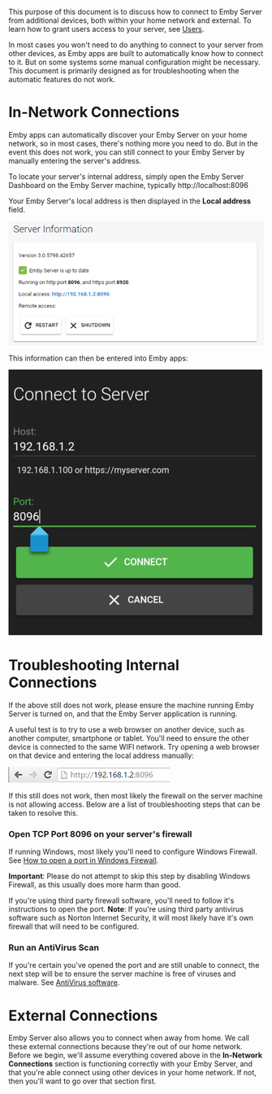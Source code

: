 This purpose of this document is to discuss how to connect to Emby Server from additional devices, both within your home network and external. To learn how to grant users access to your server, see [Users](Users).

In most cases you won't need to do anything to connect to your server from other devices, as Emby apps are built to automatically know how to connect to it. But on some systems some manual configuration might be necessary. This document is primarily designed as for troubleshooting when the automatic features do not work.

# In-Network Connections

Emby apps can automatically discover your Emby Server on your home network, so in most cases, there's nothing more you need to do. But in the event this does not work, you can still connect to your Emby Server by manually entering the server's address.

To locate your server's internal address, simply open the Emby Server Dashboard on the Emby Server machine, typically http://localhost:8096

Your Emby Server's local address is then displayed in the **Local address** field.

![](images/server/connectivity2.jpg)

This information can then be entered into Emby apps:

![](images/server/connectivity3.png)

# Troubleshooting Internal Connections

If the above still does not work, please ensure the machine running Emby Server is turned on, and that the Emby Server application is running.

A useful test is to try to use a web browser on another device, such as another computer, smartphone or tablet. You'll need to ensure the other device is connected to the same WIFI network. Try opening a web browser on that device and entering the local address manually:

![](images/server/connectivity4.png)

If this still does not work, then most likely the firewall on the server machine is not allowing access. Below are a list of troubleshooting steps that can be taken to resolve this.

### Open TCP Port 8096 on your server's firewall

If running Windows, most likely you'll need to configure Windows Firewall. See [How to open a port in Windows Firewall](http://wiki.mcneel.com/zoo/window7firewall). 

**Important**: Please do not attempt to skip this step by disabling Windows Firewall, as this usually does more harm than good.

If you're using third party firewall software, you'll need to follow it's instructions to open the port. **Note**: If you're using third party antivirus software such as Norton Internet Security, it will most likely have it's own firewall that will need to be configured.

### Run an AntiVirus Scan

If you're certain you've opened the port and are still unable to connect, the next step will be to ensure the server machine is free of viruses and malware. See [AntiVirus software](https://en.wikipedia.org/wiki/Antivirus_software).

# External Connections

Emby Server also allows you to connect when away from home. We call these external connections because they're out of our home network. Before we begin, we'll assume everything covered above in the **In-Network Connections** section is functioning correctly with your Emby Server, and that you're able connect using other devices in your home network. If not, then you'll want to go over that section first.